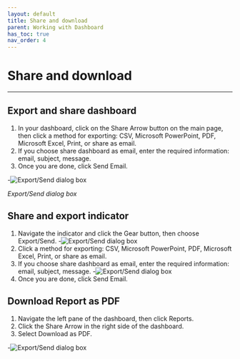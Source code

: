 ```yaml
---
layout: default
title: Share and download
parent: Working with Dashboard
has_toc: true
nav_order: 4
---
```


# Share and download

---


## Export and share dashboard
1. In your dashboard, click on the Share Arrow button on the main page, then click a method for exporting: CSV, Microsoft PowerPoint, PDF, Microsoft Excel, Print, or share as email.
2. If you choose share dashboard as email, enter the required information: email, subject, message.
3. Once you are done, click Send Email.


-![Export/Send dialog box]({{site.baseurl}}/assets/images/export-send-dashboard.png "Export/Send dialog box")

_Export/Send dialog box_

## Share and export indicator
1. Navigate the indicator and click the Gear button, then choose Export/Send.
-![Export/Send dialog box]({{site.baseurl}}/assets/images/export-send-indicator.png "Export/Send dialog box")
2. Click a method for exporting: CSV, Microsoft PowerPoint, PDF, Microsoft Excel, Print, or share as email.
3. If you choose share dashboard as email, enter the required information: email, subject, message.
-![Export/Send dialog box]({{site.baseurl}}/assets/images/export-send-indicator-email.png "Export/Send dialog box")
4. Once you are done, click Send Email.

## Download Report as PDF
1. Navigate the left pane of the dashboard, then click Reports.
2. Click the Share Arrow in the right side of the dashboard.
3. Select Download as PDF.

-![Export/Send dialog box]({{site.baseurl}}/assets/images/report-download-pdf.png "Export/Send dialog box")
